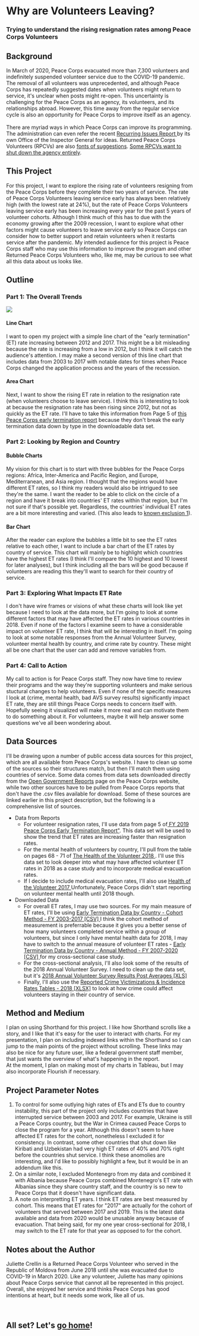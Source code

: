 <h1> Why are Volunteers Leaving? </h1>
  <h3> Trying to understand the rising resignation rates among Peace Corps Volunteers </h3>

<h2> Background </h2>

<p> In March of 2020, Peace Corps evacuated more than 7,300 volunteers and indefinitely suspended volunteer service due to the COVID-19 pandemic. The removal of all volunteers was unprecedented, and although Peace Corps has repeatedly suggested dates when volunteers might return to service, it's unclear when posts might re-open. This uncertainty is challenging for the Peace Corps as an agency, its volunteers, and its relationships abroad. However, this time away from the regular service cycle is also an opportunity for Peace Corps to improve itself as an agency. 
  <br><br>
  There are myriad ways in which Peace Corps can improve its programming. The administration can even refer the recent <a href="https://s3.amazonaws.com/files.peacecorps.gov/documents/inspector-general/Recurring_Issues_Report_FYs16-19.pdf" target="_blank"> Recurring Issues Report </a> by its own Office of the Inspector General for ideas. Returned Peace Corps Volunteers (RPCVs) are also <a href="https://www.instagram.com/howapcvputsitgently/" target="_blank"> fonts of suggestions</a>. <a href="https://www.instagram.com/decolonizingpc/?hl=en" target="_blank"> Some RPCVs want to shut down the agency entirely</a>.
  </p>
  
<h2> This Project </h2>
<p> For this project, I want to explore the rising rate of volunteers resigning from the Peace Corps before they complete their two years of service. The rate of Peace Corps Volunteers leaving service early has always been relatively high (with the lowest rate at 24%), but the rate of Peace Corps Volunteers leaving service early has been increasing every year for the past 5 years of volunteer cohorts. Although I think much of this has to due with the economy growing after the 2009 recession, I want to explore what other factors might cause volunteers to leave service early so Peace Corps can consider how to better support and retain volunteers when it restarts service after the pandemic. My intended audience for this project is Peace Corps staff who may use this information to improve the program and other Returned Peace Corps Volunteers who, like me, may be curious to see what all this data about us looks like.
</p>

<h2> Outline </h2>

<h3> Part 1: The Overall Trends </h3>
<img src="/porfolio/pcwf.jpg">

<h4> Line Chart </h4>
<p> I want to open my project with a simple line chart of the "early termination" (ET) rate increasing between 2012 and 2017. This might be a bit misleading because the rate is increasing from a low in 2012, but I think it will catch the audience's attention. I may make a second version of this line chart that includes data from 2003 to 2017 with notable dates for times when Peace Corps changed the application process and the years of the recession.</p>

<h4> Area Chart </h4>
<p> Next, I want to show the rising ET rate in relation to the resignation rate (when volunteers choose to leave service). I think this is interesting to look at because the resignation rate has been rising since 2012, but not as quickly as the ET rate. I'll have to take this information from Page 5 of <a href="https://s3.amazonaws.com/files.peacecorps.gov/documents/open-government/FY_2019_Early_Termination_Report.pdf" target="_blank"> this Peace Corps early termination report</a> because they don't break the early termination data down by type in the downloadable data set.</p>

<h3> Part 2: Looking by Region and Country </h3>
<h4> Bubble Charts </h4>
<p> My vision for this chart is to start with three bubbles for the Peace Corps regions: Africa, Inter-America and Pacific Region, and Europe, Mediterranean, and Asia region. I thought that the regions would have different ET rates, so I think my readers would also be intrigued to see they're the same. I want the reader to be able to click on the circle of a region and have it break into countries' ET rates within that region, but I'm not sure if that's possible yet. Regardless, the countries' individual ET rates are a bit more interesting and varied. (This also leads to <a href="#1"> known exclusion 1</a>). </p>

<h4>Bar Chart</h4>
<p> After the reader can explore the bubbles a little bit to see the ET rates relative to each other, I want to include a bar chart of the ET rates by country of service. This chart will mainly be to highlight which countries have the highest ET rates (I think I'll compare the 10 highest and 10 lowest for later analyses), but I think including all the bars will be good because if volunteers are reading this they'll want to search for their country of service.</p>

<h3> Part 3: Exploring What Impacts ET Rate </h3>
<p> I don't have wire frames or visions of what these charts will look like yet because I need to look at the data more, but I'm going to look at some different factors that may have affected the ET rates in various countries in 2018. Even if none of the factors I examine seem to have a considerable impact on volunteer ET rate, I think that will be interesting in itself. I'm going to look at some notable responses from the Annual Volunteer Survey, volunteer mental health by country, and crime rate by country. These might all be one chart that the user can add and remove variables from.</p>

<h3> Part 4: Call to Action </h3>
<p> My call to action is for Peace Corps staff. They now have time to review their programs and the way they're supporting volunteers and make serious stuctural changes to help volunteers. Even if none of the specific measures I look at (crime, mental health, bad AVS survey results) significantly impact ET rate, they are still things Peace Corps needs to concern itself with. Hopefully seeing it visualized will make it more real and can motivate them to do something about it. For volunteers, maybe it will help answer some questions we've all been wondering about.</p>

<h2> Data Sources </h2> 
<p> I'll be drawing upon a number of public access data sources for this project, which are all available from Peace Corps's website. I have to clean up some of the sources so their structures match, but then I'll match them using countries of service. Some data comes from data sets downloaded directly from the <a href="https://www.peacecorps.gov/about/open-government/reports/" target="_blank"> Open Government Reports</a> page on the Peace Corps website, while two other sources have to be pulled from Peace Corps reports that don't have the .csv files available for download. Some of these sources are linked earlier in this project description, but the following is a comprehensive list of sources. </p>
<ul>
  <li> Data from Reports
    <ul> 
      <li> For volunteer resignation rates, I'll use data from page 5 of<a href=https://s3.amazonaws.com/files.peacecorps.gov/documents/open-government/FY_2019_Early_Termination_Report.pdf" target="_blank"> FY 2019 Peace Corps Early Termination Report"</a>. This data set will be used to show the trend that ET rates are increasing faster than resignation rates.
      <li> For the mental health of volunteers by country, I'll pull from the table on pages 68 - 71 of <a href="https://s3.amazonaws.com/files.peacecorps.gov/documents/open-government/Health_of_the_Volunteer_2018.pdf" target="_blank"> The Health of the Volunteer 2018 </a>. I'll use this data set to look deeper into what may have affected volunteer ET rates in 2018 as a case study and to incorporate medical evacuation rates.
    <li> If I decide to include medical evacuation rates, I'll also use <a href="https://s3.amazonaws.com/files.peacecorps.gov/documents/open-government/HOV2017.pdf" target="_blank"> Health of the Volunteer 2017 </a> Unfortunately, Peace Corps didn't start reporting on volunteer mental health until 2018 though.
          </ul>
    <li> Downloaded Data
      <ul>
        <li> For overall ET rates, I may use two sources. For my main measure of ET rates, I'll be using <a href="https://s3.amazonaws.com/files.peacecorps.gov/documents/open-government/Cohort_ET_Rates_by_Post_and_FY.csv" target="_blank"> Early Termination Data by Country - Cohort Method - FY 2003-2017 [CSV] </a> I think the cohort method of measurement is preferrable because it gives you a better sense of how many volunteers completed service within a group of volunteers, but since I only have mental health data for 2018, I may have to switch to the annual measure of volunteer ET rates - <a href="https://s3.amazonaws.com/files.peacecorps.gov/documents/open-government/Annual_ET_Rates_by_Post_and_FY.csv" target="_blank"> Early Termination Data by Country - Annual Method - FY 2007-2020 [CSV] </a> for my cross-sectional case study.
          <li> For the cross-sectional analysis, I'll also look some of the results of the 2018 Annual Volunteer Survey. I need to clean up the data set, but it's <a href="https://s3.amazonaws.com/files.peacecorps.gov/documents/open-government/AVS_2018_Post-level_Means_-_11_13_2018.xlsx" target="_blank"> 2018 Annual Volunteer Survey Results Post Averages [XLS] </a>
          <li> Finally, I'll also use the <a href="https://s3.amazonaws.com/files.peacecorps.gov/documents/open-government/2018_Reported_Crime_Victimizations__Incidence_Rates_Tables.xlsx" target="_blank"> Reported Crime Victimizations & Incidence Rates Tables - 2018 [XLSX]</a> to look at how crime could affect volunteers staying in their country of service.
      </ul>
      </ul>
<h2> Method and Medium </h2>
<p> I plan on using Shorthand for this project. I like how Shorthand scrolls like a story, and I like that it's easy for the user to interact with charts. For my presentation, I plan on including indexed links within the Shorthand so I can jump to the main points of the project without scrolling. These links may also be nice for any future user, like a federal government staff member, that just wants the overview of what's happening in the report.
  <br>
  At the moment, I plan on making most of my charts in Tableau, but I may also incorporate Flourish if necessary.
  </p>
      
<h2> Project Parameter Notes </h2>
<ol>
  <li id="1"> To control for some outlying high rates of ETs and ETs due to country instability, this part of the project only includes countries that have interrupted service between 2003 and 2017. For example, Ukraine is still a Peace Corps country, but the War in Crimea caused Peace Corps to close the program for a year. Although this doesn't seem to have affected ET rates for the cohort, nonetheless I excluded it for consistency. In contrast, some other countries that shut down like Kiribati and Uzbekistan had very high ET rates of 40% and 70% right before the countries shut service. I think these anomolies are interesting, and I'd like to possibly highlight a few, but it would be in an addendum like this.
    <li> On a similar note, I excluded Montenegro from my data and combined it with Albania because Peace Corps combined Montenegro's ET rate with Albanias since they share country staff, and the country is so new to Peace Corps that it doesn't have significant data.
      <li> A note on interpretting ET years. I think ET rates are best measured by cohort. This means that ET rates for "2017" are actually for the cohort of volunteers that served between 2017 and 2019. This is the latest data available and data from 2020 would be unusable anyway because of evacuation. That being said, for my one year cross-sectional for 2018, I may switch to the ET rate for that year as opposed to for the cohort.
        </ol>
        
<h2> Notes about the Author </h2>
<p> Juliette Crellin is a Returned Peace Corps Volunteer who served in the Republic of Moldova from June 2018 until she was evacuated due to COVID-19 in March 2020. Like any volunteer, Juliette has many opinions about Peace Corps service that cannot all be represented in this project. Overall, she enjoyed her service and thinks Peace Corps has good intentions at heart, but it needs some work, like all of us. </p>
<br>
<h2> All set? Let's <a href= "/portfolio">go home</a>! </h2>

